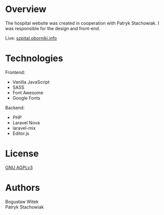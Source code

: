 # Overview
The hospital website was created in cooperation with Patryk Stachowiak. I was responsible for the design and front-end.

Live: [szpital.oborniki.info](https://szpital.oborniki.info)

# Technologies
Frontend:
- Vanilla JavaScript
- SASS
- Font Awesome
- Google Fonts

Backend:
- PHP
- Laravel Nova
- laravel-mix
- Editor.js

# License
[GNU AGPLv3](https://github.com/boguslawwitek/hospitalOborniki/blob/main/LICENSE)

# Authors
Bogusław Witek<br/>
Patryk Stachowiak
